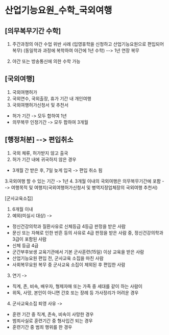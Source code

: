 # 산업기능요원_수학_국외여행

## [의무복무기간 수학]
1. 주간과정의 야간 수업 위반 사례
(입영휴학을 신청하고 산업기능요원으로 편입되어 복무)
(동일학과 과정에 복학하여 야간에 1년 수학)  --> 1년 연장 복무

2. 야간 또는 방송통신에 의한 수학 가능

## [국외여행]
1. 국외여행허가
2. 국외연수, 국외출장, 휴가 기간 내 개인여행
3. 국외여행허가신청서 및 추천서

- 허가 기간 -> 모두 합하여 1년
- 의무복무 인정기간 -> 모두 합하여 3개월

## [행정처분] --> 편입취소
1. 국외 체류, 허가받지 않고 출국
2. 허가 기간 내에 귀국하지 않은 경우
- 3개월 간 받은 후, 7일 늦게 입국 -> 편입 취소 됨 

3.국외여행 할 수 있는 기간 -> 1년
4. 3개월 이내의 국외여행은 의무복무기간에 포함  --> 여행목적 및 여행지(국외여행허가신청서 및 병역지정업체장의 국외여행 추천서)

[군사교육소집]
1. 6개월 이내
2. 예외(미실시 대상) -> 
- 정신건강의학과 질환사유로 신체등급 4등급 판정을 받은 사람
- 문신 또는 자해로 인한 반흔 등의 사유로 4급 판정을 받은 사람 중, 정신건강의학과 3급이 포함된 사람
- 신체 등급 4급
- 군간부후보생 교육기관에서 기본 군사훈련(15일) 이상 교육을 받은 사람
- 산업기능요원 편입 전, 군사교육 소집을 마친 사람
- 사회복무요원 복무 중 군사교육 소집이 제외된 후 편입한 사람

3. 연기 -> 
- 직계, 존, 비속, 배우자, 형제자매 또는 가족 중 세대를 같이 하는 사람이 
- 위독, 사망, 본인이 아니면 간호 또는 장례 등 가사정리가 어려운 경우

4. 군사교육소집 퇴영 사유 ->
- 훈련 기간 중 직계, 존속, 비속이 사망한 경우
- 범죄사실로 훈련기간 중 형사입건 되는 경우
- 훈련기간 중 범죄 행위를 한 경우
